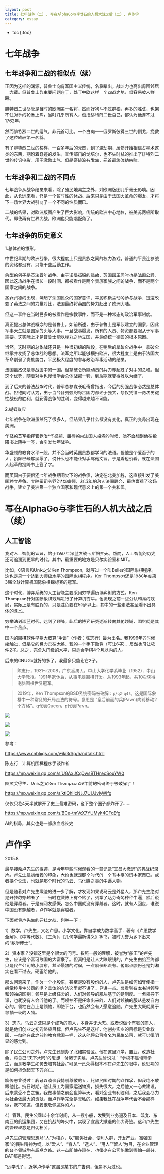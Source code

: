 ```yaml
---
layout: post
title: 七年战争（二）, 写在AlphaGo与李世石的人机大战之后（二）, 卢作孚
category: essay 
---
```


* toc
{:toc}

# 七年战争

## 七年战争和二战的相似点（续）

正因为这样的渊源，普鲁士向有军国主义传统，名将辈出，战斗力也高出周围邻居一大截。但普鲁士的主要问题在于，处于中欧这样一个四战之地，很容易被人群殴。

腓特烈二世尽管是当时的欧洲第一名将，然而好狗斗不过群狼，再多的胜仗，也架不住对手的轮番上阵，当时几乎所有人，包括腓特烈二世自己，都认为他撑不过1762年。

然而腓特烈二世的运气，非元首可比。一个白痴——俄罗斯彼得三世的倒戈，挽救了这位欧洲第一名将。

有了腓特烈二世的榜样，一百多年后的元首，到了渡劫期，居然开始相信占星术这类的东西，期盼着奇迹的发生。宣传部门的戈培尔，也不失时机的推出了腓特烈二世的传记电影，用于激励士气。但是奇迹没有发生，元首最终渡劫失败。

## 七年战争和二战的不同点

七年战争从战争结果来看，除了殖民地易主之外，对欧洲版图几乎毫无影响。因此，从长远来看，仍是一个暂时性的休战。后来只是由于法国大革命的爆发，才将下一场世界大战引向了一个不同的性质而已。

二战的结果，对欧洲版图产生了巨大影响。传统的欧洲中心地位，被美苏两极所取代。即使再有世界大战，欧洲也只能唱配角了。

## 七年战争的历史意义

1.总体战的雏形。

中世纪早期的欧洲战争，很大程度上只是贵族之间的权力游戏，普通的平民连参战的资格都没有，只能干些后勤工作。

典型的例子是英法百年战争。由于诺曼征服的缘故，英国国王同时也是法国公爵，因此这场战争在很长一段时间，都被看作是两个贵族家族之间的战争，而不是两个国家之间的战争。

圣女贞德的出现，唤起了法国民众的国家意识，平民积极主动的参与战争，迅速改变了英法之间的力量对比，法国最终将英国的势力赶出了欧洲大陆。

但这一事件在当时更多的被看作是宗教事件，而不是一种常态的政治军事制度。

真正提出总体战概念的是普鲁士。如前所述，由于普鲁士是军队建立的国家，因此军事天生就是国家的头等大事。一旦战事爆发，所有的人员、物资都要服从于军事需要。这实际上才是普鲁士能以弹丸之地立国，并最终统一德国的根本原因。

当然，这时期的总体战还只是一种很初级的阶段，在稍后的拿破仑战争中，拿破仑继承并发扬了总体战的思想。法军之所以能够横扫欧洲，很大程度上是由于法国大革命削弱了贵族势力，平民极大程度的参与政治军事活动的结果。

法国虽然仅是参战国中的一国，但拿破仑所能动员的兵力却超过了对手的总和。但这个优势，随着对手也慢慢学会总体战那一套，到后期就变得难以为继了。

到了后来的普法战争时代，普军总参谋长毛奇曾指出，今后的列强战争必然是总体战。但他同时认为，由于当今各列强的综合国力都过于强大，想仅凭借一两次关键性战役的胜利，就获得战争的胜利，变得越来越不可能。

2.蝴蝶效应

七年战争在欧洲虽然死了很多人，但结果几乎什么都没有变化，真正的变局出现在美洲。

年轻的英军指挥官乔治*华盛顿，屈辱的向法国人投降的时候，他不会想到他在投降书上随手一签，会引发七年战争。

华盛顿的教育水平一般，并不会当时英国贵族都学习的法语。但他是个爱面子的人，投降已经够屈辱了，说什么也不能让对手骂他文盲，于是看也没看，就在法国人起草的投降书上签了字。

而英国由于要偿还七年战争期间欠下的战争债，决定在北美加税，这直接引发了美国独立战争。大陆军司令乔治*华盛顿，和当年的敌人法国联合，最终赢得了这场战争，建立了美洲第一个独立国家和现代意义上的第一个共和国。

# 写在AlphaGo与李世石的人机大战之后（续）

## 人工智能

我对人工智能的认识，始于1997年深蓝大战卡斯帕罗夫。然而，人工智能的历史还可追溯到更早的时代。其中，最重要的地方是贝尔实验室和MIT。

比如，C语言和Unix之父Ken Thompson，就写过一个叫Belle的国际象棋程序。这也是第一个达到大师级水平的国际象棋程序。Ken Thompson还是1980年度第3届全球计算机国际象棋锦标赛的冠军。

这个时代，博弈系统的人工智能主要采用穷举遍历博弈树的方式。Ken Thompson针对国际象棋残局进行了计算机穷举。他发现之前一些公认和局的残局，实际上是有胜负的，只是胜负要在50步以上，其中的一些走法甚至看不出具体的含义。

穷举法到深蓝时代，达到了顶峰。此后的博弈研究逐渐转向其他领域，围棋就是其中一个热点。

国内的围棋软件早期大概算“手谈”（作者：陈志行）最为出名。我1996年的时候接触过，但是它的棋力实在太差。我的一个手下败将（可让6子），居然也可让软件2子。总之，完全入门级的水平，只适合学棋4个月以内的人。

后来的GNUGo就好的多了，我最多只能让它2子。

>陈志行，1931～2008，广东番禺人。中山大学化学系毕业（1952），中山大学教授。1991年退休后，从事电脑围棋开发。从1993年起，共10次获得电脑围棋世界冠军。

>2019年，Ken Thompson的BSD系统密码被破解：`p/q2-q4!`。这是国际象棋中一种常见的开局走法的符号。意思是 “皇后前面的兵(Pawn)向前移动2个方格”。q代表Queen，p代表Pawn。

![](/images/img4/chess.png)

![](/images/img4/chess_2.png)

![](/images/img4/chess_3.png)

参考：

https://www.cnblogs.com/wiki3d/p/handtalk.html

陈志行：计算机围棋程序手谈作者

https://mp.weixin.qq.com/s/UGAxJCgOwsBTHnecSouYWQ

图灵奖得主、Unix之父Ken Thompson39年前的密码终于被破解了！

https://mp.weixin.qq.com/s/ktiQhiIcNLJ7UUJvlyWlfg

仅仅只花4天半就解开了史上最难密码，这下整个圈子都炸开了......

https://mp.weixin.qq.com/s/BCe-tmVcX7YUMyK4CFqEfg

AI的棋局，其实也是一部热血成长史

# 卢作孚

2015.8

最早接触卢先生的事迹，是今年早些时候观看的一部记录“宜昌大撤退”的抗战纪录片。卢先生最初给我的印象，大约也就是那个时代的一个有本事的资本家而已。或者换个说法，也就是那个时代的马云、马化腾之类的牛逼人物。

但是随着对卢先生事迹的进一步了解，才发现如果说马云是外星人，那卢先生绝对是开挂的穿越者了——当时在微博上有个帖子，列举了达芬奇的种种牛逼，然后说他是穿越者。于是有网友感慨，怎么中国就没有穿越者。这时，就有人回应，谁说中国没有穿越者，卢作孚就是穿越者。

下面就将卢先生的开挂之处，列举一下：

1）数学。卢先生，又名卢思。小学文化，靠自学成为数学高手，著有《卢思数学全解》、《中等代数》、《三角》、《几何学最新讲义》等书，被时人誉为乡下出来的“数学博士”。

2）资本家？没错这里是个很大的问号。按照一般的理解，被誉为“船王”的卢先生，应该是个富可敌国的大富豪了。但真相是让人大跌眼镜的，卢先生由始至终都只是民生公司的小股东，甚至最初的时候，一点股份都没有。他那点股份还是刘湘实在看不过去，硬塞给他的。

那么问题来了，作为一个小股东，甚至是没有股份的人，卢先生是如何如臂使指一般掌控民生公司的呢？具体的方法这里就不讲了，只讲一点。曾看到有本书讲领导和领袖的区别：领导是上级任命的，人们对领导的服从基于的是制度。一但领导下课，也就没有人会听他的了。而领袖不是任命出来的，人们对领袖的服从是发自内心的。领袖在台上是领袖，即使下台，也仍然会有人愿意追随。卢先生大概就属于领袖一级的人物。

3）志向。马云之流只是个成功的商人，本身并无大志。或者说做个有钱的商人，就是他们创业之初的终极目标。但卢先生不是这样，他创办实业的目标是实业救国，一如他在此之前的教育救国一样，这从他将公司命名为民生公司，就可以很明显的感觉到。

除了民生公司之外，卢先生还创办了北碚实验区。他在这里兴学，置业，改造社会，将自己“天下大同”的思想，付诸于实践。卢先生曾说过：“学校不是培育学生，而是教学生如何去培育社会。”可见一己荣辱根本不在卢先生的眼中，他思考的是如何担负起天下的兴亡。

柳传志曾说过：我可以谈谈我特别尊敬的人，比如民国时期的卢作孚，但我绝不敢跟他比。抗日时期，他让员工为国家运送物资，损失很大。之后他又一心做建设，后来蒙受不白之冤。我做事情之前会盘算半天，看对企业有利没利，之后我会尽力为社会做最大的贡献。而卢作孚完全是无私的。如果我处在战争年代会不会那样做，我不知道，但我很敬佩这样的人。

4）管理。民生公司以十余年时间，从一艘小船，发展到业务遍及日本、印度、东南亚的航运集团，又在抗战的烽火中，实现了宜昌大撤退的伟大奇迹。这和卢先生的管理理念是密切相关。

卢先生的管理思想以“人”为核心，以“服务社会，便利人群，开发产业，富强国家”的民生精神为纲，以“爱人”、“育人”、“选人”、“用人”“留人”为目，在企业管理的各个领域均有超卓之处。这一点即使在现在，也很少有公司能做到哪怕一部分，BAT都差得远。

“远学孔子，近学卢作孚”这虽是某书的广告词，但实不为过也。

